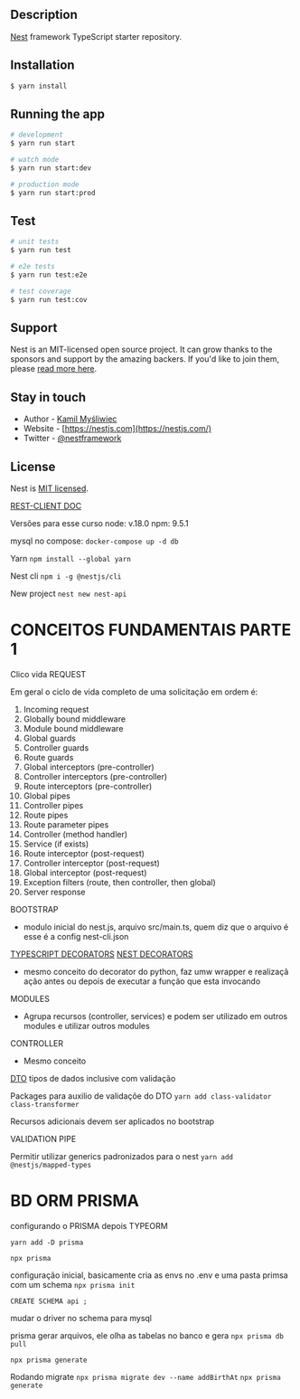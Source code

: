 ## Description

[Nest](https://github.com/nestjs/nest) framework TypeScript starter repository.

## Installation

```bash
$ yarn install
```

## Running the app

```bash
# development
$ yarn run start

# watch mode
$ yarn run start:dev

# production mode
$ yarn run start:prod
```

## Test

```bash
# unit tests
$ yarn run test

# e2e tests
$ yarn run test:e2e

# test coverage
$ yarn run test:cov
```

## Support

Nest is an MIT-licensed open source project. It can grow thanks to the sponsors and support by the amazing backers. If you'd like to join them, please [read more here](https://docs.nestjs.com/support).

## Stay in touch

- Author - [Kamil Myśliwiec](https://kamilmysliwiec.com)
- Website - [https://nestjs.com](https://nestjs.com/)
- Twitter - [@nestframework](https://twitter.com/nestframework)

## License

Nest is [MIT licensed](LICENSE).

[REST-CLIENT DOC](https://marketplace.visualstudio.com/items?itemName=humao.rest-client)

Versões para esse curso
node: v.18.0
npm: 9.5.1

mysql no compose:
`docker-compose up -d db`

Yarn
`npm install --global yarn`

Nest cli
`npm i -g @nestjs/cli`

New project
`nest new nest-api`

# CONCEITOS FUNDAMENTAIS PARTE 1

Clico vida REQUEST

Em geral o ciclo de vida completo de uma solicitação em ordem é:

1. Incoming request
2. Globally bound middleware
3. Module bound middleware
4. Global guards
5. Controller guards
6. Route guards
7. Global interceptors (pre-controller)
8. Controller interceptors (pre-controller)
9. Route interceptors (pre-controller)
10. Global pipes
11. Controller pipes
12. Route pipes
13. Route parameter pipes
14. Controller (method handler)
15. Service (if exists)
16. Route interceptor (post-request)
17. Controller interceptor (post-request)
18. Global interceptor (post-request)
19. Exception filters (route, then controller, then global)
20. Server response

BOOTSTRAP

- modulo inicial do nest.js, arquivo src/main.ts, quem diz que o arquivo é esse é a config nest-cli.json

[TYPESCRIPT DECORATORS](https://www.typescriptlang.org/docs/handbook/decorators.html)
[NEST DECORATORS](https://docs.nestjs.com/openapi/decorators)

- mesmo conceito do decorator do python, faz umw wrapper e realizaçã ação antes ou depois de executar a função que esta invocando

MODULES

- Agrupa recursos (controller, services) e podem ser utilizado em outros modules e utilizar outros modules

CONTROLLER

- Mesmo conceito

[DTO](https://github.com/typestack/class-validator#validation-decorators)
tipos de dados inclusive com validação

Packages para auxilio de validaçõe do DTO
`yarn add class-validator class-transformer`

Recursos adicionais devem ser aplicados no bootstrap

VALIDATION PIPE

Permitir utilizar generics padronizados para o nest
`yarn add @nestjs/mapped-types`

# BD ORM PRISMA

configurando o PRISMA depois TYPEORM

`yarn add -D prisma`

`npx prisma`

configuração inicial, basicamente cria as envs no .env e uma pasta primsa com um schema
`npx prisma init`

`CREATE SCHEMA api ;`

mudar o driver no schema para mysql

prisma gerar arquivos, ele olha as tabelas no banco e gera
`npx prisma db pull`

`npx prisma generate`

Rodando migrate
`npx prisma migrate dev --name addBirthAt`
`npx prisma generate`
